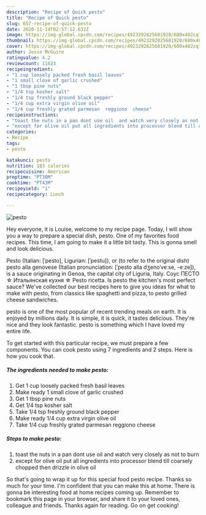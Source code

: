 ```yaml
---
description: "Recipe of Quick pesto"
title: "Recipe of Quick pesto"
slug: 657-recipe-of-quick-pesto
date: 2020-11-14T02:57:12.632Z
image: https://img-global.cpcdn.com/recipes/4923292825681920/680x482cq70/pesto-recipe-main-photo.jpg
thumbnail: https://img-global.cpcdn.com/recipes/4923292825681920/680x482cq70/pesto-recipe-main-photo.jpg
cover: https://img-global.cpcdn.com/recipes/4923292825681920/680x482cq70/pesto-recipe-main-photo.jpg
author: Jesse McGuire
ratingvalue: 4.2
reviewcount: 11623
recipeingredient:
- "1 cup loosely packed fresh basil leaves"
- "1 small clove of garlic crushed"
- "1 tbsp pine nuts"
- "1/4 tsp kosher salt"
- "1/4 tsp freshly ground black pepper"
- "1/4 cup extra virgin olive oil"
- "1/4 cup freshly grated parmesan  reggiono  cheese"
recipeinstructions:
- "toast the nuts in a pan dont use oil  and watch very closely as not to burn"
- "except for olive oil put all ingredients into processor blend till coarsely chopped then drizzle in olive oil"
categories:
- Recipe
tags:
- pesto

katakunci: pesto 
nutrition: 183 calories
recipecuisine: American
preptime: "PT30M"
cooktime: "PT43M"
recipeyield: "1"
recipecategory: Lunch

---
```



![pesto](https://img-global.cpcdn.com/recipes/4923292825681920/680x482cq70/pesto-recipe-main-photo.jpg)

Hey everyone, it is Louise, welcome to my recipe page. Today, I will show you a way to prepare a special dish, pesto. One of my favorites food recipes. This time, I am going to make it a little bit tasty. This is gonna smell and look delicious.

Pesto (Italian: [ˈpesto], Ligurian: [ˈpestu]), or (to refer to the original dish) pesto alla genovese (Italian pronunciation: [ˈpesto alla dʒenoˈveːse, -eːze]), is a sauce originating in Genoa, the capital city of Liguria, Italy. Соус ПЕСТО ☆ Итальянская кухня ☆ Pesto ricetta. Is pesto the kitchen&#39;s most perfect sauce? We&#39;ve collected our best recipes here to give you ideas for what to make with pesto, from classics like spaghetti and pizza, to pesto grilled cheese sandwiches.

pesto is one of the most popular of recent trending meals on earth. It is enjoyed by millions daily. It is simple, it is quick, it tastes delicious. They're nice and they look fantastic. pesto is something which I have loved my entire life.


To get started with this particular recipe, we must prepare a few components. You can cook pesto using 7 ingredients and 2 steps. Here is how you cook that.

<!--inarticleads1-->

##### The ingredients needed to make pesto:

1. Get 1 cup loosely packed fresh basil leaves
1. Make ready 1 small clove of garlic crushed
1. Get 1 tbsp pine nuts
1. Get 1/4 tsp kosher salt
1. Take 1/4 tsp freshly ground black pepper
1. Make ready 1/4 cup extra virgin olive oil
1. Take 1/4 cup freshly grated parmesan  reggiono  cheese




<!--inarticleads2-->

##### Steps to make pesto:

1. toast the nuts in a pan dont use oil  and watch very closely as not to burn
1. except for olive oil put all ingredients into processor blend till coarsely chopped then drizzle in olive oil




So that's going to wrap it up for this special food pesto recipe. Thanks so much for your time. I'm confident that you can make this at home. There is gonna be interesting food at home recipes coming up. Remember to bookmark this page in your browser, and share it to your loved ones, colleague and friends. Thanks again for reading. Go on get cooking!
